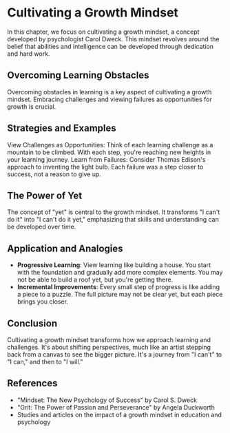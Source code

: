 # Cultivating a Growth Mindset

In this chapter, we focus on cultivating a growth mindset, a concept developed by psychologist Carol Dweck. This mindset revolves around the belief that abilities and intelligence can be developed through dedication and hard work.

## Overcoming Learning Obstacles

Overcoming obstacles in learning is a key aspect of cultivating a growth mindset. Embracing challenges and viewing failures as opportunities for growth is crucial.

## Strategies and Examples

View Challenges as Opportunities: Think of each learning challenge as a mountain to be climbed. With each step, you're reaching new heights in your learning journey.
Learn from Failures: Consider Thomas Edison's approach to inventing the light bulb. Each failure was a step closer to success, not a reason to give up.

## The Power of Yet

The concept of "yet" is central to the growth mindset. It transforms "I can't do it" into "I can't do it yet," emphasizing that skills and understanding can be developed over time.

## Application and Analogies

- **Progressive Learning**: View learning like building a house. You start with the foundation and gradually add more complex elements. You may not be able to build a roof yet, but you're getting there.
- **Incremental Improvements**: Every small step of progress is like adding a piece to a puzzle. The full picture may not be clear yet, but each piece brings you closer.

## Conclusion

Cultivating a growth mindset transforms how we approach learning and challenges. It's about shifting perspectives, much like an artist stepping back from a canvas to see the bigger picture. It's a journey from "I can't" to "I can," and then to "I will."

## References

- "Mindset: The New Psychology of Success" by Carol S. Dweck
- "Grit: The Power of Passion and Perseverance" by Angela Duckworth
- Studies and articles on the impact of a growth mindset in education and psychology
